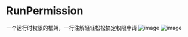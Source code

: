 # RunPermission
一个运行时权限的框架，一行注解轻轻松松搞定权限申请
![image](https://github.com/18516100571/RunPermission/tree/main/photo/use1.png)
![image](https://github.com/18516100571/RunPermission/tree/main/photo/use2.png)
